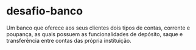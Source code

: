 # desafio-banco
Um banco que oferece aos seus clientes dois tipos de contas, corrente e poupança, as quais possuem as funcionalidades de depósito, saque e transferência entre contas das própria instituição.
